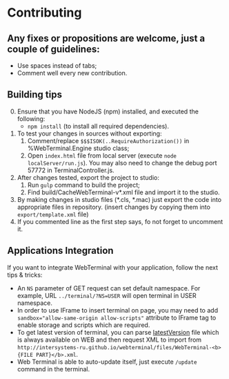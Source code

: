 Contributing
============

## Any fixes or propositions are welcome, just a couple of guidelines:
* Use spaces instead of tabs;
* Comment well every new contribution.

## Building tips
0. Ensure that you have NodeJS (npm) installed, and executed the following:
    * <code>npm install</code> (to install all required dependencies).
1. To test your changes in sources without exporting:
    1. Comment/replace <code>$$$ISOK(..RequireAuthorization())</code> in %WebTerminal.Engine studio class;
    2. Open <code>index.html</code> file from local server (execute `node localServer/run.js`). You may also need to change the debug port 57772 in TerminalController.js. 
2. After changes tested, export the project to studio:
    1. Run <code>gulp</code> command to build the project;
    3. Find build/CacheWebTerminal-v*.xml file and import it to the studio.
3. By making changes in studio files (*.cls, *.mac) just export the code into appropriate files in repository. (insert changes by copying them into `export/template.xml` file)
4. If you commented line as the first step says, fo not forget to uncomment it.

## Applications Integration
If you want to integrate WebTerminal with your application, follow the next tips & tricks:
   * An <code>NS</code> parameter of GET request can set default namespace. For example, URL `../terminal/?NS=USER` will open terminal in USER namespace.
   * In order to use IFrame to insert terminal on page, you may need to add <code>sandbox="allow-same-origin allow-scripts"</code> attribute to IFrame tag to enable storage and scripts which are required.
   * To get latest version of terminal, you can parse [latestVersion](http://intersystems-ru.github.io/webterminal/latestVersion) file which is always available on WEB and then request XML to import from `http://intersystems-ru.github.io/webterminal/files/WebTerminal-<b>{FILE PART}</b>.xml`.
   * Web Terminal is able to auto-update itself, just execute `/update` command in the terminal.